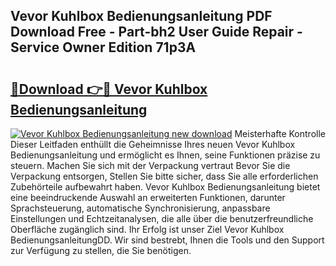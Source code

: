 ## Vevor Kuhlbox Bedienungsanleitung PDF Download Free - Part-bh2 User Guide Repair - Service Owner Edition 71p3A

# <h2><a href="http://df1tyg.blite.top/?on=Vevor+Kuhlbox+Bedienungsanleitung">🔗Download 👉🔴 Vevor Kuhlbox Bedienungsanleitung</a></h2>

[![Vevor Kuhlbox Bedienungsanleitung new download](https://i.imgur.com/lujVjoI.png)](http://df1tyg.blite.top/?on=Vevor+Kuhlbox+Bedienungsanleitung)
Meisterhafte Kontrolle Dieser Leitfaden enthüllt die Geheimnisse Ihres neuen Vevor Kuhlbox Bedienungsanleitung und ermöglicht es Ihnen, seine Funktionen präzise zu steuern. Machen Sie sich mit der Verpackung vertraut Bevor Sie die Verpackung entsorgen, Stellen Sie bitte sicher, dass Sie alle erforderlichen Zubehörteile aufbewahrt haben. Vevor Kuhlbox Bedienungsanleitung bietet eine beeindruckende Auswahl an erweiterten Funktionen, darunter Sprachsteuerung, automatische Synchronisierung, anpassbare Einstellungen und Echtzeitanalysen, die alle über die benutzerfreundliche Oberfläche zugänglich sind. Ihr Erfolg ist unser Ziel Vevor Kuhlbox BedienungsanleitungDD. Wir sind bestrebt, Ihnen die Tools und den Support zur Verfügung zu stellen, die Sie benötigen.
